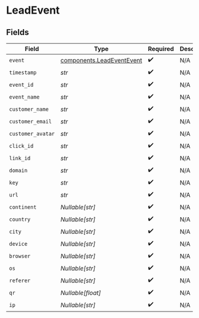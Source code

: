 # LeadEvent


## Fields

| Field                                                                  | Type                                                                   | Required                                                               | Description                                                            |
| ---------------------------------------------------------------------- | ---------------------------------------------------------------------- | ---------------------------------------------------------------------- | ---------------------------------------------------------------------- |
| `event`                                                                | [components.LeadEventEvent](../../models/components/leadeventevent.md) | :heavy_check_mark:                                                     | N/A                                                                    |
| `timestamp`                                                            | *str*                                                                  | :heavy_check_mark:                                                     | N/A                                                                    |
| `event_id`                                                             | *str*                                                                  | :heavy_check_mark:                                                     | N/A                                                                    |
| `event_name`                                                           | *str*                                                                  | :heavy_check_mark:                                                     | N/A                                                                    |
| `customer_name`                                                        | *str*                                                                  | :heavy_check_mark:                                                     | N/A                                                                    |
| `customer_email`                                                       | *str*                                                                  | :heavy_check_mark:                                                     | N/A                                                                    |
| `customer_avatar`                                                      | *str*                                                                  | :heavy_check_mark:                                                     | N/A                                                                    |
| `click_id`                                                             | *str*                                                                  | :heavy_check_mark:                                                     | N/A                                                                    |
| `link_id`                                                              | *str*                                                                  | :heavy_check_mark:                                                     | N/A                                                                    |
| `domain`                                                               | *str*                                                                  | :heavy_check_mark:                                                     | N/A                                                                    |
| `key`                                                                  | *str*                                                                  | :heavy_check_mark:                                                     | N/A                                                                    |
| `url`                                                                  | *str*                                                                  | :heavy_check_mark:                                                     | N/A                                                                    |
| `continent`                                                            | *Nullable[str]*                                                        | :heavy_check_mark:                                                     | N/A                                                                    |
| `country`                                                              | *Nullable[str]*                                                        | :heavy_check_mark:                                                     | N/A                                                                    |
| `city`                                                                 | *Nullable[str]*                                                        | :heavy_check_mark:                                                     | N/A                                                                    |
| `device`                                                               | *Nullable[str]*                                                        | :heavy_check_mark:                                                     | N/A                                                                    |
| `browser`                                                              | *Nullable[str]*                                                        | :heavy_check_mark:                                                     | N/A                                                                    |
| `os`                                                                   | *Nullable[str]*                                                        | :heavy_check_mark:                                                     | N/A                                                                    |
| `referer`                                                              | *Nullable[str]*                                                        | :heavy_check_mark:                                                     | N/A                                                                    |
| `qr`                                                                   | *Nullable[float]*                                                      | :heavy_check_mark:                                                     | N/A                                                                    |
| `ip`                                                                   | *Nullable[str]*                                                        | :heavy_check_mark:                                                     | N/A                                                                    |